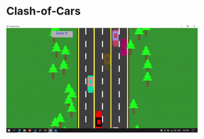 # Clash-of-Cars

![Gameplay](https://raw.githubusercontent.com/MdAlbinHossain/Clash-of-Cars/main/Screen%20Record.gif?raw=true)
